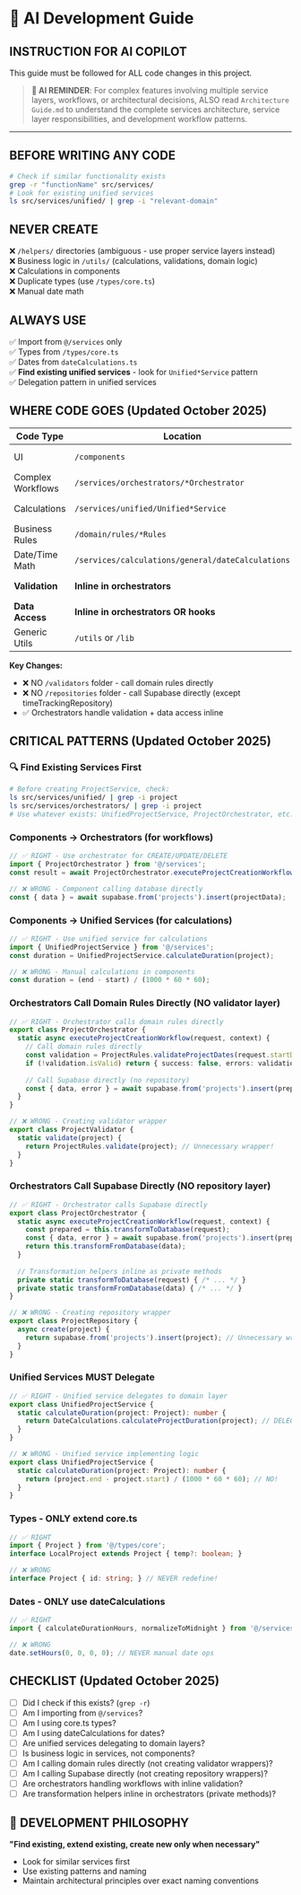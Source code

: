# 🚨 AI Development Guide

## INSTRUCTION FOR AI COPILOT
This guide must be followed for ALL code changes in this project.

> **🤖 AI REMINDER**: For complex features involving multiple service layers, workflows, or architectural decisions, ALSO read `Architecture Guide.md` to understand the complete services architecture, service layer responsibilities, and development workflow patterns.

---

## BEFORE WRITING ANY CODE
```bash
# Check if similar functionality exists
grep -r "functionName" src/services/
# Look for existing unified services
ls src/services/unified/ | grep -i "relevant-domain"
```

## NEVER CREATE
❌ `/helpers/` directories (ambiguous - use proper service layers instead)  
❌ Business logic in `/utils/` (calculations, validations, domain logic)  
❌ Calculations in components  
❌ Duplicate types (use `/types/core.ts`)  
❌ Manual date math  

## ALWAYS USE
✅ Import from `@/services` only  
✅ Types from `/types/core.ts`  
✅ Dates from `dateCalculations.ts`  
✅ **Find existing unified services** - look for `Unified*Service` pattern  
✅ Delegation pattern in unified services  

## WHERE CODE GOES (Updated October 2025)

| Code Type | Location | Pattern | Example |
|-----------|----------|---------|---------|
| UI | `/components` | Call orchestrators or unified services | `<div>{UnifiedXService.getData()}</div>` |
| Complex Workflows | `/services/orchestrators/*Orchestrator` | CREATE/UPDATE/DELETE with validation | `ProjectOrchestrator.executeProjectCreationWorkflow()` |
| Calculations | `/services/unified/Unified*Service` | READ/TRANSFORM operations | `UnifiedProjectService.calculateDuration()` |
| Business Rules | `/domain/rules/*Rules` | Single source of truth | `ProjectRules.validateProjectDates()` |
| Date/Time Math | `/services/calculations/general/dateCalculations` | Pure calculations | `calculateDurationHours()` |
| **Validation** | **Inline in orchestrators** | **Call domain rules directly** | `ProjectRules.validate()` (NO validator layer) |
| **Data Access** | **Inline in orchestrators OR hooks** | **Direct Supabase calls** | `supabase.from('projects').insert()` (NO repository layer) |
| Generic Utils | `/utils` or `/lib` | Framework helpers | `cn()`, `formatCurrency()`, `debounce()` |

**Key Changes:**
- ❌ NO `/validators` folder - call domain rules directly
- ❌ NO `/repositories` folder - call Supabase directly (except timeTrackingRepository)
- ✅ Orchestrators handle validation + data access inline

## CRITICAL PATTERNS (Updated October 2025)

### 🔍 Find Existing Services First
```bash
# Before creating ProjectService, check:
ls src/services/unified/ | grep -i project
ls src/services/orchestrators/ | grep -i project
# Use whatever exists: UnifiedProjectService, ProjectOrchestrator, etc.
```

### Components → Orchestrators (for workflows)
```typescript
// ✅ RIGHT - Use orchestrator for CREATE/UPDATE/DELETE
import { ProjectOrchestrator } from '@/services';
const result = await ProjectOrchestrator.executeProjectCreationWorkflow(data, context);

// ❌ WRONG - Component calling database directly
const { data } = await supabase.from('projects').insert(projectData);
```

### Components → Unified Services (for calculations)
```typescript
// ✅ RIGHT - Use unified service for calculations
import { UnifiedProjectService } from '@/services';
const duration = UnifiedProjectService.calculateDuration(project);

// ❌ WRONG - Manual calculations in components  
const duration = (end - start) / (1000 * 60 * 60);
```

### Orchestrators Call Domain Rules Directly (NO validator layer)
```typescript
// ✅ RIGHT - Orchestrator calls domain rules directly
export class ProjectOrchestrator {
  static async executeProjectCreationWorkflow(request, context) {
    // Call domain rules directly
    const validation = ProjectRules.validateProjectDates(request.startDate, request.endDate);
    if (!validation.isValid) return { success: false, errors: validation.errors };
    
    // Call Supabase directly (no repository)
    const { data, error } = await supabase.from('projects').insert(prepared);
  }
}

// ❌ WRONG - Creating validator wrapper
export class ProjectValidator {
  static validate(project) {
    return ProjectRules.validate(project); // Unnecessary wrapper!
  }
}
```

### Orchestrators Call Supabase Directly (NO repository layer)
```typescript
// ✅ RIGHT - Orchestrator calls Supabase directly
export class ProjectOrchestrator {
  static async executeProjectCreationWorkflow(request, context) {
    const prepared = this.transformToDatabase(request);
    const { data, error } = await supabase.from('projects').insert(prepared).select().single();
    return this.transformFromDatabase(data);
  }
  
  // Transformation helpers inline as private methods
  private static transformToDatabase(request) { /* ... */ }
  private static transformFromDatabase(data) { /* ... */ }
}

// ❌ WRONG - Creating repository wrapper
export class ProjectRepository {
  async create(project) {
    return supabase.from('projects').insert(project); // Unnecessary wrapper!
  }
}
```

### Unified Services MUST Delegate
```typescript
// ✅ RIGHT - Unified service delegates to domain layer
export class UnifiedProjectService {
  static calculateDuration(project: Project): number {
    return DateCalculations.calculateProjectDuration(project); // DELEGATE!
  }
}

// ❌ WRONG - Unified service implementing logic
export class UnifiedProjectService {
  static calculateDuration(project: Project): number {
    return (project.end - project.start) / (1000 * 60 * 60); // NO!
  }
}
```

### Types - ONLY extend core.ts
```typescript
// ✅ RIGHT
import { Project } from '@/types/core';
interface LocalProject extends Project { temp?: boolean; }

// ❌ WRONG
interface Project { id: string; } // NEVER redefine!
```

### Dates - ONLY use dateCalculations
```typescript
// ✅ RIGHT
import { calculateDurationHours, normalizeToMidnight } from '@/services';

// ❌ WRONG  
date.setHours(0, 0, 0, 0); // NEVER manual date ops
```

## CHECKLIST (Updated October 2025)
- [ ] Did I check if this exists? (`grep -r`)
- [ ] Am I importing from `@/services`?
- [ ] Am I using core.ts types?
- [ ] Am I using dateCalculations for dates?
- [ ] Are unified services delegating to domain layers?
- [ ] Is business logic in services, not components?
- [ ] Am I calling domain rules directly (not creating validator wrappers)?
- [ ] Am I calling Supabase directly (not creating repository wrappers)?
- [ ] Are orchestrators handling workflows with inline validation?
- [ ] Are transformation helpers inline in orchestrators (private methods)?

## 🎯 DEVELOPMENT PHILOSOPHY
**"Find existing, extend existing, create new only when necessary"**
- Look for similar services first
- Use existing patterns and naming
- Maintain architectural principles over exact naming conventions
